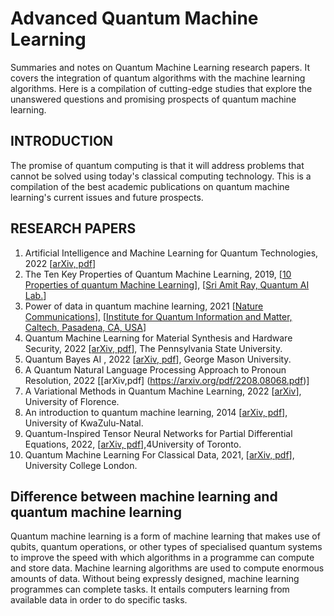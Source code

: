 # Advanced Quantum Machine Learning
Summaries and notes on Quantum Machine Learning research papers. It covers the integration of quantum algorithms with the machine learning algorithms. Here is a compilation of cutting-edge studies that explore the unanswered questions and promising prospects of quantum machine learning.

<a name="introduction"></a>
## INTRODUCTION
The promise of quantum computing is that it will address problems that cannot be solved using today's classical computing technology. This is a compilation of the best academic publications on quantum machine learning's current issues and future prospects.

<a name="papers"></a>
## RESEARCH PAPERS
1. Artificial Intelligence and Machine Learning for Quantum Technologies, 2022 [[arXiv, pdf](https://arxiv.org/pdf/2208.03836.pdf)]
2. The Ten Key Properties of Quantum Machine Learning, 2019, [[10 Properties of quantum Machine Learning](https://amitray.com/the-10-ms-of-quantum-machine-learning/)], [[Sri Amit Ray, Quantum AI Lab.](https://amitray.com/quantum-ai/)]
3. Power of data in quantum machine learning, 2021 [[Nature Communications](https://www.nature.com/articles/s41467-021-22539-9)], [[Institute for Quantum Information and Matter, Caltech, Pasadena, CA, USA](https://iqim.caltech.edu/)]
4. Quantum Machine Learning for Material Synthesis and Hardware Security, 2022 [[arXiv, pdf](https://arxiv.org/pdf/2208.08273.pdf)], The Pennsylvania State University.
5. Quantum Bayes AI , 2022 [[arXiv, pdf](https://arxiv.org/pdf/2208.08068.pdf)], George Mason University.
6. A Quantum Natural Language Processing Approach to Pronoun Resolution, 2022 [[arXiv,pdf] (https://arxiv.org/pdf/2208.08068.pdf)]
7. A Variational Methods in Quantum Machine Learning, 2022 [[arXiv](https://arxiv.org/pdf/2208.04316.pdf)], University of Florence.
8. An introduction to quantum machine learning, 2014 [[arXiv, pdf](https://arxiv.org/pdf/1409.3097.pdf)], University of KwaZulu-Natal.
9. Quantum-Inspired Tensor Neural Networks for Partial Differential Equations, 2022, [[arXiv, pdf](https://arxiv.org/pdf/2208.03836.pdf)],4University of Toronto.
10. Quantum Machine Learning For Classical Data, 2021, [[arXiv, pdf](https://arxiv.org/pdf/2105.03684.pdf)], University College London.


## Difference between machine learning and quantum machine learning
Quantum machine learning is a form of machine learning that makes use of qubits, quantum operations, or other types of specialised quantum systems to improve the speed with which algorithms in a programme can compute and store data. Machine learning algorithms are used to compute enormous amounts of data. Without being expressly designed, machine learning programmes can complete tasks. It entails computers learning from available data in order to do specific tasks. 

